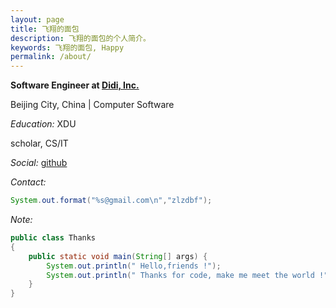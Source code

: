 ```yaml
---
layout: page
title: 飞翔的面包
description: 飞翔的面包的个人简介。
keywords: 飞翔的面包, Happy
permalink: /about/
---
```


**Software Engineer at [Didi, Inc.](https://www.didiglobal.com/)**

Beijing City, China \| Computer Software
  
*Education:* XDU

scholar, CS/IT

*Social:*  [github](http://github.com/andihappy)


*Contact:* 

```java
System.out.format("%s@gmail.com\n","zlzdbf");
```
*Note:* 
  
```java
public class Thanks
{
    public static void main(String[] args) {
        System.out.println(" Hello,friends !");
        System.out.println(" Thanks for code, make me meet the world !");
    }
}
```
